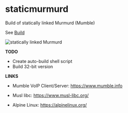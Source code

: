 # staticmurmurd
Build of statically linked Murmurd (Mumble)

See [Build](https://github.com/lexesv/staticmurmurd/blob/master/BUILD.MD)

![statically linked Murmurd](https://raw.githubusercontent.com/lexesv/staticmurmurd/master/files/scr1.png)

**TODO**

- Create auto-build shell script
- Build 32-bit version

**LINKS**

- Mumble VoIP Client/Server: https://www.mumble.info

- Musl libc: https://www.musl-libc.org/

- Alpine Linux: https://alpinelinux.org/


